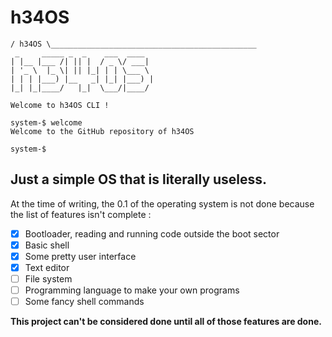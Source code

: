 # h34OS
    
    / h34OS \______________________________________________
     _     _____ _  _    ___  ____
    | |__ |___ /| || |  / _ \/ ___|
    | '_ \  |_ \| || |_| | | \___ \
    | | | |___) |__   _| |_| |___) |
    |_| |_|____/   |_|  \___/|____/
    
    Welcome to h34OS CLI !

    system-$ welcome
    Welcome to the GitHub repository of h34OS
    
    system-$
  
Just a simple OS that is literally useless.
-----

At the time of writing, the 0.1 of the operating system is not done because the list of features isn't complete :
  - [X] Bootloader, reading and running code outside the boot sector
  - [X] Basic shell
  - [X] Some pretty user interface
  - [X] Text editor
  - [ ] File system
  - [ ] Programming language to make your own programs
  - [ ] Some fancy shell commands
 
 **This project can't be considered done until all of those features are done.**  
